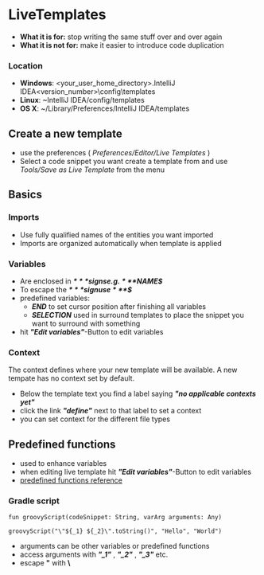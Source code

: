 # LiveTemplates

* **What it is for:** stop writing the same stuff over and over again
* **What it is not for:** make it easier to introduce code duplication

### Location

* **Windows**: <your_user_home_directory>\.IntelliJ IDEA<version_number>\config\templates
* **Linux**: ~IntelliJ IDEA<version>/config/templates
* **OS X**: ~/Library/Preferences/IntelliJ IDEA<version>/templates

## Create a new template
* use the preferences ( *Preferences/Editor/Live Templates* )
* Select a code snippet you want create a template from and use *Tools/Save as Live Template* from the menu

## Basics
### Imports
* Use fully qualified names of the entities you want imported
* Imports are organized automatically when template is applied

### Variables
* Are enclosed in ***$*** signs e.g. ***$NAME$***
* To escape the ***$*** sign use ***$$***
* predefined variables:
	*  ***$END$*** to set cursor position after finishing all variables 
	* ***$SELECTION$*** used in surround templates to place the snippet you want to surround with something 
* hit ***"Edit variables"***-Button to edit variables

### Context
The context defines where your new template will be available. A new tempate has no context set by default. 
* Below the template text you find a label saying ***"no applicable contexts yet"***
* click the link ***"define"*** next to that label to set a context
* you can set context for the different file types

## Predefined functions

* used to enhance variables
* when editing live template hit ***"Edit variables"***-Button to edit variables 
* [predefined functions reference](https://www.jetbrains.com/help/idea/2016.3/live-templates-2.html#predefined_functions)

### Gradle script
```
fun groovyScript(codeSnippet: String, varArg arguments: Any)
```
```
groovyScript("\"${_1} ${_2}\".toString()", "Hello", "World")
```
* arguments can be other variables or predefined functions
* access arguments with ***"_1"*** , ***"_2"*** , ***"_3"*** etc.
* escape **"** with **\\**
